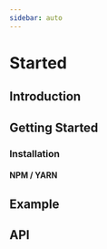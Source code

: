 ```yaml
---
sidebar: auto
---
```


# Started
## Introduction
## Getting Started
### Installation
#### NPM / YARN
## Example
## API
